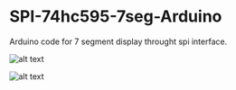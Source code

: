 # SPI-74hc595-7seg-Arduino
Arduino code for 7 segment display throught spi interface. 


![alt text](https://cdn.instructables.com/F7F/0M65/I85QTK47/F7F0M65I85QTK47.LARGE.jpg)


![alt text](https://i.imgur.com/HLsMRFn.png)
